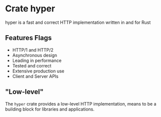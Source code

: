 # Crate hyper

hyper is a fast and correct HTTP implementation written in and for Rust

## Features Flags
* HTTP/1 and HTTP/2
* Asynchronous design
* Leading in performance
* Tested and correct
* Extensive production use
* Client and Server APIs


## "Low-level"

The `hyper` crate provides a low-level HTTP implementation, means to be a building block for libraries and applications.